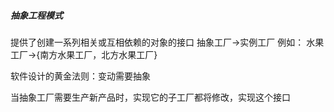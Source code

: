 ##### 抽象工程模式

提供了创建一系列相关或互相依赖的对象的接口
抽象工厂->实例工厂
例如：
水果工厂->{南方水果工厂，北方水果工厂}


软件设计的黄金法则：变动需要抽象

当抽象工厂需要生产新产品时，实现它的子工厂都将修改，实现这个接口

